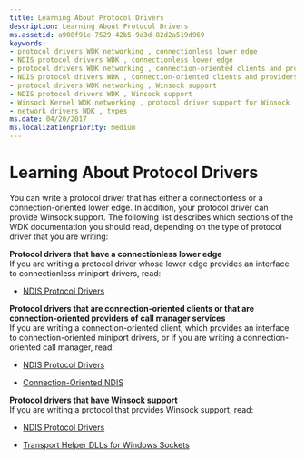 ```yaml
---
title: Learning About Protocol Drivers
description: Learning About Protocol Drivers
ms.assetid: a908f91e-7529-42b5-9a3d-82d2a519d969
keywords:
- protocol drivers WDK networking , connectionless lower edge
- NDIS protocol drivers WDK , connectionless lower edge
- protocol drivers WDK networking , connection-oriented clients and providers
- NDIS protocol drivers WDK , connection-oriented clients and providers
- protocol drivers WDK networking , Winsock support
- NDIS protocol drivers WDK , Winsock support
- Winsock Kernel WDK networking , protocol driver support for Winsock
- network drivers WDK , types
ms.date: 04/20/2017
ms.localizationpriority: medium
---
```


# Learning About Protocol Drivers





You can write a protocol driver that has either a connectionless or a connection-oriented lower edge. In addition, your protocol driver can provide Winsock support. The following list describes which sections of the WDK documentation you should read, depending on the type of protocol driver that you are writing:

<a href="" id="protocol-drivers-that-have-a-connectionless-lower-edge"></a>**Protocol drivers that have a connectionless lower edge**  
If you are writing a protocol driver whose lower edge provides an interface to connectionless miniport drivers, read:

-   [NDIS Protocol Drivers](ndis-protocol-drivers.md)

<a href="" id="protocol-drivers-that-are-connection-oriented-clients-or-that-are-connection-oriented-providers-of--------call-manager-services"></a>**Protocol drivers that are connection-oriented clients or that are connection-oriented providers of call manager services**  
If you are writing a connection-oriented client, which provides an interface to connection-oriented miniport drivers, or if you are writing a connection-oriented call manager, read:

-   [NDIS Protocol Drivers](ndis-protocol-drivers.md)

-   [Connection-Oriented NDIS](connection-oriented-ndis.md)

<a href="" id="protocol-drivers-that-have-winsock-support"></a>**Protocol drivers that have Winsock support**  
If you are writing a protocol that provides Winsock support, read:

-   [NDIS Protocol Drivers](ndis-protocol-drivers.md)

-   [Transport Helper DLLs for Windows Sockets](https://docs.microsoft.com/previous-versions/windows/hardware/network/ff565691(v=vs.85))

 

 





